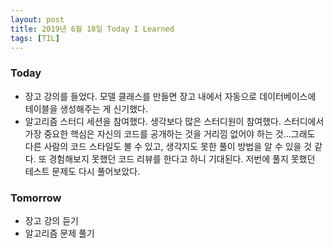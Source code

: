 ```yaml
---
layout: post
title: 2019년 6월 18일 Today I Learned
tags: [TIL]
---
```


### Today
* 장고 강의를 들었다. 모델 클래스를 만들면 장고 내에서 자동으로 데이터베이스에 테이블을 생성해주는 게 신기했다. 
* 알고리즘 스터디 세션을 참여했다. 생각보다 많은 스터디원이 참여했다. 스터디에서 가장 중요한 핵심은 자신의 코드를 공개하는 것을 거리낌 없어야 하는 것...그래도 다른 사람의 코드 스타일도 볼 수 있고, 생각지도 못한 풀이 방법을 알 수 있을 것 같다. 또 경험해보지 못했던 코드 리뷰를 한다고 하니 기대된다. 저번에 풀지 못했던 테스트 문제도 다시 풀어보았다.

### Tomorrow
* 장고 강의 듣기
* 알고리즘 문제 풀기